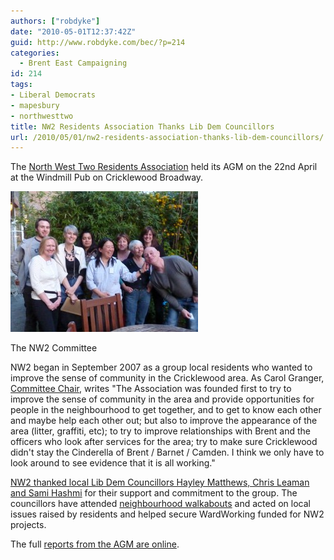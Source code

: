 ```yaml
---
authors: ["robdyke"]
date: "2010-05-01T12:37:42Z"
guid: http://www.robdyke.com/bec/?p=214
categories:
  - Brent East Campaigning
id: 214
tags:
- Liberal Democrats
- mapesbury
- northwesttwo
title: NW2 Residents Association Thanks Lib Dem Councillors
url: /2010/05/01/nw2-residents-association-thanks-lib-dem-councillors/
---
```

The [North West Two Residents Association](http://northwesttwo.co.uk/index.php?id=8 "NW2 RA") held its AGM on the 22nd April at the Windmill Pub on Cricklewood Broadway.

<div id="attachment_217" style="width: 310px" class="wp-caption aligncenter">
  <a href="/pubfiles/2010/05/P1000400.jpg"><img class="size-medium wp-image-217" title="The NW2 Committee" src="/pubfiles/2010/05/P1000400-300x225.jpg" alt="Photo of people standing as group" width="300" height="225" /></a>
  
  <p class="wp-caption-text">
    The NW2 Committee
  </p>
</div>

NW2 began in September 2007 as a group local residents who wanted to improve the sense of community in the Cricklewood area. As Carol Granger, [Committee Chair](http://www.northwesttwo.co.uk/index.php?id=9), writes "The Association was founded first to try to improve the sense of community in the area and provide opportunities for people in the neighbourhood to get together, and to get to know each other and maybe help each other out; but also to improve the appearance of the area (litter, graffiti, etc); to try to improve relationships with Brent and the officers who look after services for the area; try to make sure Cricklewood didn't stay the Cinderella of Brent / Barnet / Camden. I think we only have to look around to see evidence that it is all working."

[NW2 thanked local Lib Dem Councillors Hayley Matthews, Chris Leaman and Sami Hashmi](http://northwesttwo.co.uk/gallery.php?id=38) for their support and commitment to the group. The councillors have attended [neighbourhood walkabouts](http://www.robdyke.com/noc/2008/06/06/neighbourhood-walkabout-with-nw2/) and acted on local issues raised by residents and helped secure WardWorking funded for NW2 projects.

The full [reports from the AGM are online](http://northwesttwo.co.uk/gallery.php?id=38).